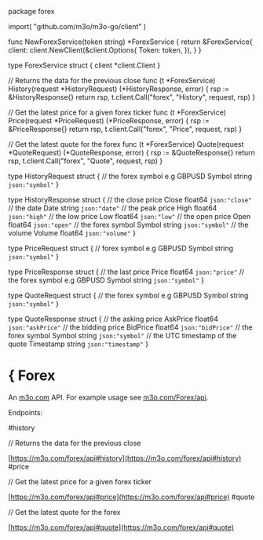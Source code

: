 package forex

import(
	"github.com/m3o/m3o-go/client"
)

func NewForexService(token string) *ForexService {
	return &ForexService{
		client: client.NewClient(&client.Options{
			Token: token,
		}),
	}
}

type ForexService struct {
	client *client.Client
}


// Returns the data for the previous close
func (t *ForexService) History(request *HistoryRequest) (*HistoryResponse, error) {
	rsp := &HistoryResponse{}
	return rsp, t.client.Call("forex", "History", request, rsp)
}

// Get the latest price for a given forex ticker
func (t *ForexService) Price(request *PriceRequest) (*PriceResponse, error) {
	rsp := &PriceResponse{}
	return rsp, t.client.Call("forex", "Price", request, rsp)
}

// Get the latest quote for the forex
func (t *ForexService) Quote(request *QuoteRequest) (*QuoteResponse, error) {
	rsp := &QuoteResponse{}
	return rsp, t.client.Call("forex", "Quote", request, rsp)
}




type HistoryRequest struct {
  // the forex symbol e.g GBPUSD
  Symbol string `json:"symbol"`
}

type HistoryResponse struct {
  // the close price
  Close float64 `json:"close"`
  // the date
  Date string `json:"date"`
  // the peak price
  High float64 `json:"high"`
  // the low price
  Low float64 `json:"low"`
  // the open price
  Open float64 `json:"open"`
  // the forex symbol
  Symbol string `json:"symbol"`
  // the volume
  Volume float64 `json:"volume"`
}

type PriceRequest struct {
  // forex symbol e.g GBPUSD
  Symbol string `json:"symbol"`
}

type PriceResponse struct {
  // the last price
  Price float64 `json:"price"`
  // the forex symbol e.g GBPUSD
  Symbol string `json:"symbol"`
}

type QuoteRequest struct {
  // the forex symbol e.g GBPUSD
  Symbol string `json:"symbol"`
}

type QuoteResponse struct {
  // the asking price
  AskPrice float64 `json:"askPrice"`
  // the bidding price
  BidPrice float64 `json:"bidPrice"`
  // the forex symbol
  Symbol string `json:"symbol"`
  // the UTC timestamp of the quote
  Timestamp string `json:"timestamp"`
}

# { Forex

An [m3o.com](https://m3o.com) API. For example usage see [m3o.com/Forex/api](https://m3o.com/Forex/api).

Endpoints:

#history

// Returns the data for the previous close


[https://m3o.com/forex/api#history](https://m3o.com/forex/api#history)
#price

// Get the latest price for a given forex ticker


[https://m3o.com/forex/api#price](https://m3o.com/forex/api#price)
#quote

// Get the latest quote for the forex


[https://m3o.com/forex/api#quote](https://m3o.com/forex/api#quote)
